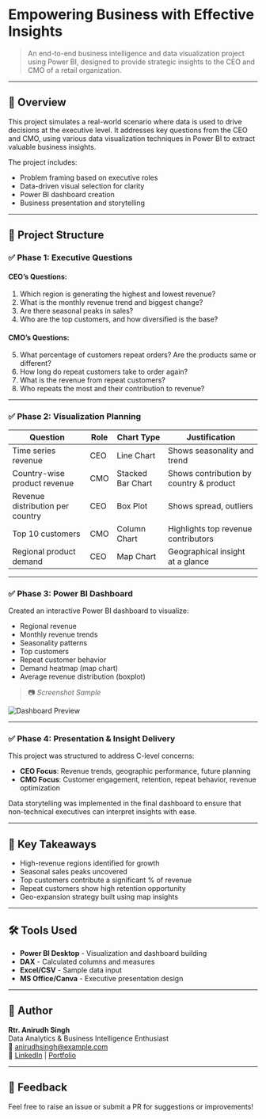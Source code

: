 # Empowering Business with Effective Insights

> An end-to-end business intelligence and data visualization project using Power BI, designed to provide strategic insights to the CEO and CMO of a retail organization.

---

## 📌 Overview

This project simulates a real-world scenario where data is used to drive decisions at the executive level. It addresses key questions from the CEO and CMO, using various data visualization techniques in Power BI to extract valuable business insights.

The project includes:
- Problem framing based on executive roles
- Data-driven visual selection for clarity
- Power BI dashboard creation
- Business presentation and storytelling

---

## 🧩 Project Structure

### ✅ Phase 1: Executive Questions

#### CEO’s Questions:
1. Which region is generating the highest and lowest revenue?
2. What is the monthly revenue trend and biggest change?
3. Are there seasonal peaks in sales?
4. Who are the top customers, and how diversified is the base?

#### CMO’s Questions:
5. What percentage of customers repeat orders? Are the products same or different?
6. How long do repeat customers take to order again?
7. What is the revenue from repeat customers?
8. Who repeats the most and their contribution to revenue?

---

### ✅ Phase 2: Visualization Planning

| Question | Role | Chart Type | Justification |
|---------|------|------------|----------------|
| Time series revenue | CEO | Line Chart | Shows seasonality and trend |
| Country-wise product revenue | CMO | Stacked Bar Chart | Shows contribution by country & product |
| Revenue distribution per country | CEO | Box Plot | Shows spread, outliers |
| Top 10 customers | CMO | Column Chart | Highlights top revenue contributors |
| Regional product demand | CEO | Map Chart | Geographical insight at a glance |

---

### ✅ Phase 3: Power BI Dashboard

Created an interactive Power BI dashboard to visualize:
- Regional revenue
- Monthly revenue trends
- Seasonality patterns
- Top customers
- Repeat customer behavior
- Demand heatmap (map chart)
- Average revenue distribution (boxplot)

> 📷 _Screenshot Sample_

![Dashboard Preview](./image.png)

---

### ✅ Phase 4: Presentation & Insight Delivery

This project was structured to address C-level concerns:

- **CEO Focus**: Revenue trends, geographic performance, future planning
- **CMO Focus**: Customer engagement, retention, repeat behavior, revenue optimization

Data storytelling was implemented in the final dashboard to ensure that non-technical executives can interpret insights with ease.

---

## 🧠 Key Takeaways

- High-revenue regions identified for growth
- Seasonal sales peaks uncovered
- Top customers contribute a significant % of revenue
- Repeat customers show high retention opportunity
- Geo-expansion strategy built using map insights

---

## 🛠 Tools Used

- **Power BI Desktop** - Visualization and dashboard building
- **DAX** - Calculated columns and measures
- **Excel/CSV** - Sample data input
- **MS Office/Canva** - Executive presentation design

---

## 👤 Author

**Rtr. Anirudh Singh**  
Data Analytics & Business Intelligence Enthusiast  
📧 anirudhsingh@example.com  
🔗 [LinkedIn](https://www.linkedin.com) | [Portfolio](#)

---

## 💬 Feedback

Feel free to raise an issue or submit a PR for suggestions or improvements!

